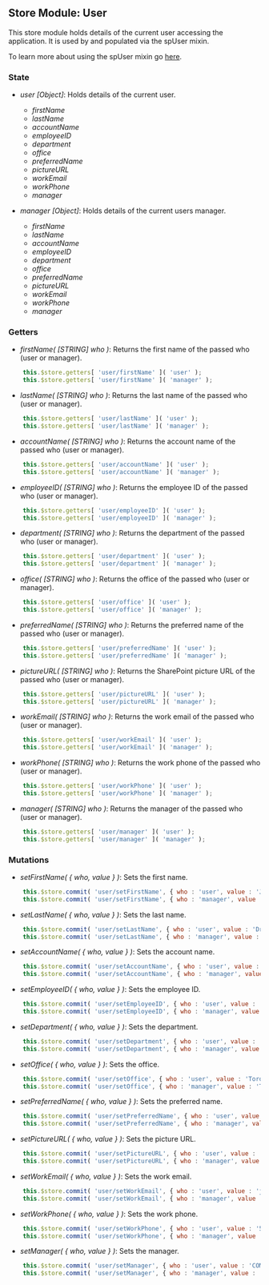 ## Store Module: User

This store module holds details of the current user accessing the application. It is used by and populated via the spUser mixin.

To learn more about using the spUser mixin go <a href="./src/help/spUser.md">here</a>.

### **State**
- *user [Object]*: Holds details of the current user.
	- *firstName*
	- *lastName*
	- *accountName*
	- *employeeID*
	- *department*
	- *office*
	- *preferredName*
	- *pictureURL*
	- *workEmail*
	- *workPhone*
	- *manager*

- *manager [Object]*: Holds details of the current users manager.
	- *firstName*
	- *lastName*
	- *accountName*
	- *employeeID*
	- *department*
	- *office*
	- *preferredName*
	- *pictureURL*
	- *workEmail*
	- *workPhone*
	- *manager*

### **Getters**
- *firstName( [STRING] who )*: Returns the first name of the passed who (user or manager).

```javascript
	this.$store.getters[ 'user/firstName' ]( 'user' );
    this.$store.getters[ 'user/firstName' ]( 'manager' );
```

- *lastName( [STRING] who )*: Returns the last name of the passed who (user or manager).

```javascript
	this.$store.getters[ 'user/lastName' ]( 'user' );
    this.$store.getters[ 'user/lastName' ]( 'manager' );
```

- *accountName( [STRING] who )*: Returns the account name of the passed who (user or manager).

```javascript
	this.$store.getters[ 'user/accountName' ]( 'user' );
    this.$store.getters[ 'user/accountName' ]( 'manager' );
```

- *employeeID( [STRING] who )*: Returns the employee ID of the passed who (user or manager).

```javascript
	this.$store.getters[ 'user/employeeID' ]( 'user' );
    this.$store.getters[ 'user/employeeID' ]( 'manager' );
```

- *department( [STRING] who )*: Returns the department of the passed who (user or manager).

```javascript
	this.$store.getters[ 'user/department' ]( 'user' );
    this.$store.getters[ 'user/department' ]( 'manager' );
```

- *office( [STRING] who )*: Returns the office of the passed who (user or manager).

```javascript
	this.$store.getters[ 'user/office' ]( 'user' );
    this.$store.getters[ 'user/office' ]( 'manager' );
```

- *preferredName( [STRING] who )*: Returns the preferred name of the passed who (user or manager).

```javascript
	this.$store.getters[ 'user/preferredName' ]( 'user' );
    this.$store.getters[ 'user/preferredName' ]( 'manager' );
```

- *pictureURL( [STRING] who )*: Returns the SharePoint picture URL of the passed who (user or manager).

```javascript
	this.$store.getters[ 'user/pictureURL' ]( 'user' );
    this.$store.getters[ 'user/pictureURL' ]( 'manager' );
```

- *workEmail( [STRING] who )*: Returns the work email of the passed who (user or manager).

```javascript
	this.$store.getters[ 'user/workEmail' ]( 'user' );
    this.$store.getters[ 'user/workEmail' ]( 'manager' );
```

- *workPhone( [STRING] who )*: Returns the work phone of the passed who (user or manager).

```javascript
	this.$store.getters[ 'user/workPhone' ]( 'user' );
    this.$store.getters[ 'user/workPhone' ]( 'manager' );
```

- *manager( [STRING] who )*: Returns the manager of the passed who (user or manager).

```javascript
	this.$store.getters[ 'user/manager' ]( 'user' );
    this.$store.getters[ 'user/manager' ]( 'manager' );
```

### **Mutations**
- *setFirstName( { who, value } )*: Sets the first name.

```javascript
	this.$store.commit( 'user/setFirstName', { who : 'user', value : 'James' } );
    this.$store.commit( 'user/setFirstName', { who : 'manager', value : 'Fred' } );
```

- *setLastName( { who, value } )*: Sets the last name.

```javascript
	this.$store.commit( 'user/setLastName', { who : 'user', value : 'Druhan' } );
    this.$store.commit( 'user/setLastName', { who : 'manager', value : 'Chan' } );
```

- *setAccountName( { who, value } )*: Sets the account name.

```javascript
	this.$store.commit( 'user/setAccountName', { who : 'user', value : 'T0000' } );
    this.$store.commit( 'user/setAccountName', { who : 'manager', value : 'T11111' } );
```

- *setEmployeeID( { who, value } )*: Sets the employee ID.

```javascript
	this.$store.commit( 'user/setEmployeeID', { who : 'user', value : 'COMPANY/T0000' } );
    this.$store.commit( 'user/setEmployeeID', { who : 'manager', value : 'COMPANY/T11111' } );
```

- *setDepartment( { who, value } )*: Sets the department.

```javascript
	this.$store.commit( 'user/setDepartment', { who : 'user', value : 'IT' } );
    this.$store.commit( 'user/setDepartment', { who : 'manager', value : 'IT' } );
```

- *setOffice( { who, value } )*: Sets the office.

```javascript
	this.$store.commit( 'user/setOffice', { who : 'user', value : 'Toronto' } );
    this.$store.commit( 'user/setOffice', { who : 'manager', value : 'Toronto' } );
```

- *setPreferredName( { who, value } )*: Sets the preferred name.

```javascript
	this.$store.commit( 'user/setPreferredName', { who : 'user', value : 'James Druhan' } );
    this.$store.commit( 'user/setPreferredName', { who : 'manager', value : 'Fred Chan' } );
```

- *setPictureURL( { who, value } )*: Sets the picture URL.

```javascript
	this.$store.commit( 'user/setPictureURL', { who : 'user', value : 'http://sharepoint.com/image.jpg' } );
    this.$store.commit( 'user/setPictureURL', { who : 'manager', value : 'http://sharepoint.com/image.jpg' } );
```

- *setWorkEmail( { who, value } )*: Sets the work email.

```javascript
	this.$store.commit( 'user/setWorkEmail', { who : 'user', value : 'jdruhan@company.com' } );
    this.$store.commit( 'user/setWorkEmail', { who : 'manager', value : 'fchan@company.com' } );
```

- *setWorkPhone( { who, value } )*: Sets the work phone.

```javascript
	this.$store.commit( 'user/setWorkPhone', { who : 'user', value : '555-555-5555' } );
    this.$store.commit( 'user/setWorkPhone', { who : 'manager', value : '555-555-5555' } );
```

- *setManager( { who, value } )*: Sets the manager.

```javascript
	this.$store.commit( 'user/setManager', { who : 'user', value : 'COMPANY/T0000' } );
    this.$store.commit( 'user/setManager', { who : 'manager', value : 'COMPANY/T11111' } );
```
